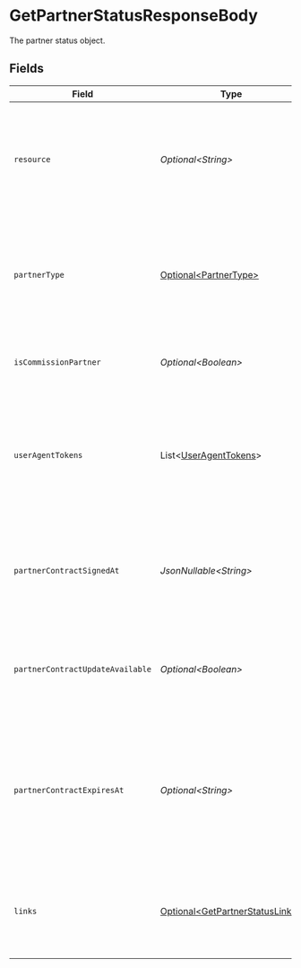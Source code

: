 # GetPartnerStatusResponseBody

The partner status object.


## Fields

| Field                                                                                                                         | Type                                                                                                                          | Required                                                                                                                      | Description                                                                                                                   |
| ----------------------------------------------------------------------------------------------------------------------------- | ----------------------------------------------------------------------------------------------------------------------------- | ----------------------------------------------------------------------------------------------------------------------------- | ----------------------------------------------------------------------------------------------------------------------------- |
| `resource`                                                                                                                    | *Optional\<String>*                                                                                                           | :heavy_minus_sign:                                                                                                            | Indicates the response contains a partner status object. Will always contain the string `partner` for<br/>this endpoint.      |
| `partnerType`                                                                                                                 | [Optional\<PartnerType>](../../models/operations/PartnerType.md)                                                              | :heavy_check_mark:                                                                                                            | Indicates the type of partner. Will be `null` if the currently authenticated organization is not<br/>enrolled as a partner.   |
| `isCommissionPartner`                                                                                                         | *Optional\<Boolean>*                                                                                                          | :heavy_minus_sign:                                                                                                            | Whether the current organization is receiving commissions.                                                                    |
| `userAgentTokens`                                                                                                             | List\<[UserAgentTokens](../../models/operations/UserAgentTokens.md)>                                                          | :heavy_minus_sign:                                                                                                            | Array of User-Agent token objects. Present if the organization is a partner of type `useragent`, or if<br/>they were in the past. |
| `partnerContractSignedAt`                                                                                                     | *JsonNullable\<String>*                                                                                                       | :heavy_minus_sign:                                                                                                            | The date the partner contract was signed, in ISO 8601 format. Omitted if no contract has been signed<br/>(yet).               |
| `partnerContractUpdateAvailable`                                                                                              | *Optional\<Boolean>*                                                                                                          | :heavy_minus_sign:                                                                                                            | Whether an update to the partner contract is available and requiring the organization's agreement.                            |
| `partnerContractExpiresAt`                                                                                                    | *Optional\<String>*                                                                                                           | :heavy_minus_sign:                                                                                                            | The expiration date of the signed partner contract, in ISO 8601 format. Omitted if contract has no<br/>expiration date (yet). |
| `links`                                                                                                                       | [Optional\<GetPartnerStatusLinks>](../../models/operations/GetPartnerStatusLinks.md)                                          | :heavy_minus_sign:                                                                                                            | An object with several relevant URLs. Every URL object will contain an `href` and a `type` field.                             |